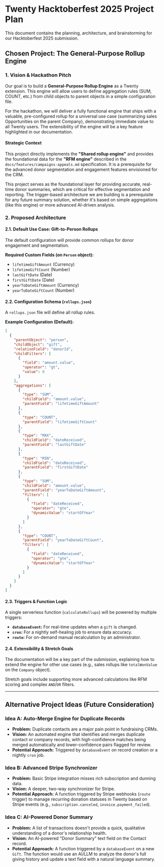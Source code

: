 # Twenty Hacktoberfest 2025 Project Plan

This document contains the planning, architecture, and brainstorming for our Hacktoberfest 2025 submission.

## Chosen Project: The General-Purpose Rollup Engine

### 1. Vision & Hackathon Pitch

Our goal is to build a **General-Purpose Rollup Engine** as a Twenty extension. This engine will allow users to define aggregation rules (SUM, COUNT, etc.) from child objects to parent objects in a simple configuration file.

For the hackathon, we will deliver a fully functional engine that ships with a valuable, pre-configured rollup for a universal use case (summarizing sales Opportunities on the parent Company), demonstrating immediate value to all Twenty users. The extensibility of the engine will be a key feature highlighted in our documentation.

#### Strategic Context

This project directly implements the **"Shared rollup engine"** and provides the foundational data for the **"RFM engine"** described in the `docs/features/campaigns-appeals.md` specification. It is a prerequisite for the advanced donor segmentation and engagement features envisioned for the CRM.

This project serves as the foundational layer for providing accurate, real-time donor summaries, which are critical for effective segmentation and reporting. The trigger-based architecture we are building is a prerequisite for any future summary solution, whether it's based on simple aggregations (like this engine) or more advanced AI-driven analysis.

### 2. Proposed Architecture

#### 2.1. Default Use Case: Gift-to-Person Rollups

The default configuration will provide common rollups for donor engagement and segmentation.

**Required Custom Fields (on `Person` object):**
*   `lifetimeGiftAmount` (Currency)
*   `lifetimeGiftCount` (Number)
*   `lastGiftDate` (Date)
*   `firstGiftDate` (Date)
*   `yearToDateGiftAmount` (Currency)
*   `yearToDateGiftCount` (Number)

#### 2.2. Configuration Schema (`rollups.json`)

A `rollups.json` file will define all rollup rules.

**Example Configuration (Default):**
```json
[
  {
    "parentObject": "person",
    "childObject": "gift",
    "relationField": "donorId",
    "childFilters": [
      {
        "field": "amount.value",
        "operator": "gt",
        "value": 0
      }
    ],
    "aggregations": [
      {
        "type": "SUM",
        "childField": "amount.value",
        "parentField": "lifetimeGiftAmount"
      },
      {
        "type": "COUNT",
        "parentField": "lifetimeGiftCount"
      },
      {
        "type": "MAX",
        "childField": "dateReceived",
        "parentField": "lastGiftDate"
      },
      {
        "type": "MIN",
        "childField": "dateReceived",
        "parentField": "firstGiftDate"
      },
      {
        "type": "SUM",
        "childField": "amount.value",
        "parentField": "yearToDateGiftAmount",
        "filters": [
          {
            "field": "dateReceived",
            "operator": "gte",
            "dynamicValue": "startOfYear"
          }
        ]
      },
      {
        "type": "COUNT",
        "parentField": "yearToDateGiftCount",
        "filters": [
          {
            "field": "dateReceived",
            "operator": "gte",
            "dynamicValue": "startOfYear"
          }
        ]
      }
    ]
  }
]
```

#### 2.3. Triggers & Function Logic

A single serverless function (`calculateRollups`) will be powered by multiple triggers:

*   **`databaseEvent`:** For real-time updates when a `gift` is changed.
*   **`cron`:** For a nightly self-healing job to ensure data accuracy.
*   **`route`:** For on-demand manual recalculation by an administrator.

#### 2.4. Extensibility & Stretch Goals

The documentation will be a key part of the submission, explaining how to extend the engine for other use cases (e.g., sales rollups like `totalWonValue` on the `Company` object).

Stretch goals include supporting more advanced calculations like RFM scoring and complex `AND`/`OR` filters.

---

## Alternative Project Ideas (Future Consideration)

### Idea A: Auto-Merge Engine for Duplicate Records

*   **Problem:** Duplicate contacts are a major pain point in fundraising CRMs.
*   **Vision:** An automated engine that identifies and merges duplicate contact or company records, with high-confidence matches being merged automatically and lower-confidence pairs flagged for review.
*   **Potential Approach:** Triggered by `databaseEvent` on record creation or a nightly `cron` job.

### Idea B: Advanced Stripe Synchronizer

*   **Problem:** Basic Stripe integration misses rich subscription and dunning data.
*   **Vision:** A deeper, two-way synchronizer for Stripe.
*   **Potential Approach:** A function triggered by Stripe webhooks (`route` trigger) to manage recurring donation statuses in Twenty based on Stripe events (e.g., `subscription.canceled`, `invoice.payment_failed`).

### Idea C: AI-Powered Donor Summary

*   **Problem:** A list of transactions doesn't provide a quick, qualitative understanding of a donor's relationship health.
*   **Vision:** An AI-powered "Donor Summary" text field on the Contact record.
*   **Potential Approach:** A function triggered by a `databaseEvent` on a new `Gift`. The function would use an AI/LLM to analyze the donor's full giving history and update a text field with a natural language summary.

